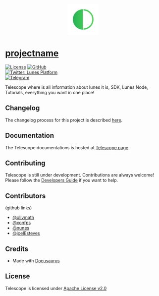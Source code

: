 
<p align="center">
  <a href="https://lunes.io">
    <img alt="Lunes" src="static/img/lunes.png" width="100" />
  </a>
</p>

#  [projectname](https://linkProject)



[![License](https://img.shields.io/badge/License-Apache_2.0-blue.svg)](LICENSE)
[![GitHub](https://badgen.net/badge/icon/github?icon=github&label)](https://github.com/lunes-platform)
<br>
  <a href="https://twitter.com/LunesPlatform" target="_blank">
    <img alt="Twitter: Lunes Platform" src="https://badgen.net/twitter/follow/lunesplatform?icon=twitter&label=follow @LunesPlatform" />
  </a>  
  <a href="https://t.me/LunesPlatformPT" target="_blank">
    <img alt="Telegram" src="https://badgen.net/badge/icon/Lunes%20Platform?icon=telegram&label=Telegram"/>
  </a>



Telescope where is all information about lunes it is, SDK, Lunes Node, Tutorials, everything you want in one place! 
## Changelog

The changelog process for this project is described [here](CHANGELOG.md).

## Documentation
The Telescope documentations is hosted at [Telescope page](https://blockchain.lunes.io/telescope/)
## Contributing
Telescope is still under development. Contributions are always welcome! Please follow the [Developers Guide](CONTRIBUTING.md) if you want to help.
## Contributors
(github links) 
* [@olivmath](https://git.lunes.io/olivmath)
* [@xonfps](https://git.lunes.io/xonfps)
* [@nunes](https://git.lunes.io/nunes)
* [@joelEsteves](https://git.lunes.io/joelEsteves)

## Credits

- Made with [Docusaurus](https://docusaurus.io/)

## License
Telescope is licensed under [Apache License v2.0](LICENSE)

